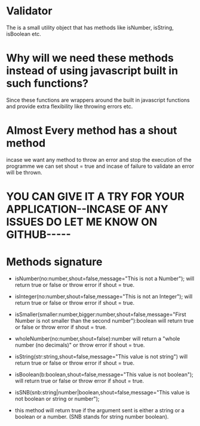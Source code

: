 # Validator
The is a small utility object that has methods like isNumber, isString, isBoolean etc.
# Why will we need these methods instead of using javascript built in such functions?
Since these functions are wrappers around the built in javascript functions and provide extra flexibility like throwing errors etc.
# Almost Every method has a shout method
incase we want any method to throw an error and stop the execution of the programme we can set shout = true and incase of failure to validate an error will be thrown.
#   YOU CAN GIVE IT A TRY FOR YOUR APPLICATION--INCASE OF ANY ISSUES DO LET ME KNOW ON GITHUB-----

# Methods signature
- isNumber(no:number,shout=false,message="This is not a Number");
will return true or false or throw error if shout = true.

- isInteger(no:number,shout=false,message="This is not an Integer");
will return true or false or throw error if shout = true.

- isSmaller(smaller:number,bigger:number,shout=false,message="First Number is not smaller than the second number"):boolean
will return true or false or throw error if shout = true.

- wholeNumber(no:number,shout=false):number
will return a "whole number (no decimals)" or throw error if shout = true.

- isString(str:string,shout=false,message="This value is not string")
will return true or false or throw error if shout = true.

- isBoolean(b:boolean,shout=false,message="This value is not boolean");
will return true or false or throw error if shout = true.

- isSNB(snb:string|number|boolean,shout=false,message="This value is not boolean or string or number");
- this method will return true if the argument sent is either a string or a boolean or a number. (SNB stands for string number boolean).